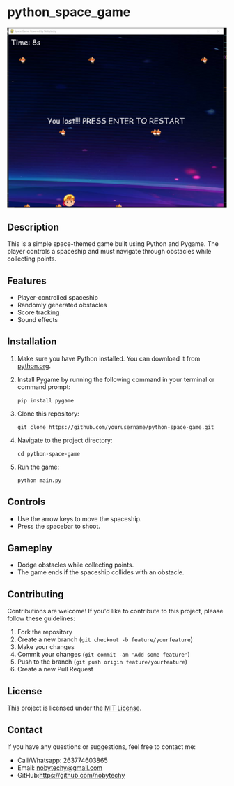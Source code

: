 # python_space_game

![Gameplay Screenshot](screenshot.png)

## Description

This is a simple space-themed game built using Python and Pygame. The player controls a spaceship and must navigate through obstacles while collecting points.

## Features

- Player-controlled spaceship
- Randomly generated obstacles
- Score tracking
- Sound effects

## Installation

1. Make sure you have Python installed. You can download it from [python.org](https://www.python.org/downloads/).

2. Install Pygame by running the following command in your terminal or command prompt:

    ```
    pip install pygame
    ```

3. Clone this repository:

    ```
    git clone https://github.com/yourusername/python-space-game.git
    ```

4. Navigate to the project directory:

    ```
    cd python-space-game
    ```

5. Run the game:

    ```
    python main.py
    ```

## Controls

- Use the arrow keys to move the spaceship.
- Press the spacebar to shoot.

## Gameplay

- Dodge obstacles while collecting points.
- The game ends if the spaceship collides with an obstacle.

## Contributing

Contributions are welcome! If you'd like to contribute to this project, please follow these guidelines:

1. Fork the repository
2. Create a new branch (`git checkout -b feature/yourfeature`)
3. Make your changes
4. Commit your changes (`git commit -am 'Add some feature'`)
5. Push to the branch (`git push origin feature/yourfeature`)
6. Create a new Pull Request

## License

This project is licensed under the [MIT License](LICENSE).

## Contact

If you have any questions or suggestions, feel free to contact me:
- Call/Whatsapp: 263774603865
- Email: nobytechy@gmail.com
- GitHub:https://github.com/nobytechy


